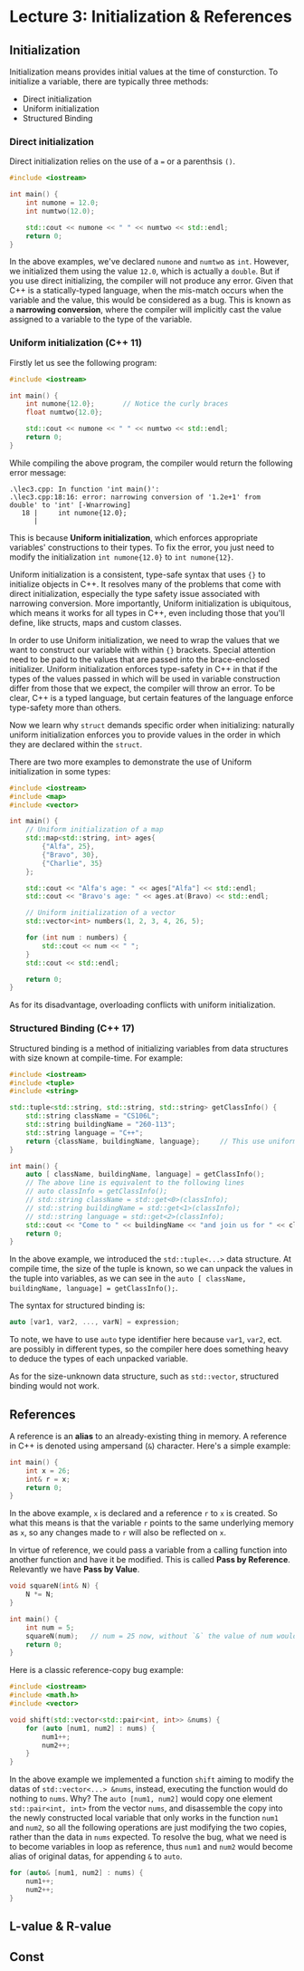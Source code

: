 # Lecture 3: Initialization & References

## Initialization
Initialization means provides initial values at the time of consturction. To initialize a variable, there are typically three methods:  

- Direct initialization
- Uniform initialization
- Structured Binding

### Direct initialization
Direct initialization relies on the use of a `=` or a parenthsis `()`.  

```cpp
#include <iostream>

int main() {
    int numone = 12.0;
    int numtwo(12.0);

    std::cout << numone << " " << numtwo << std::endl;
    return 0;
}
```

In the above examples, we've declared `numone` and `numtwo` as `int`. However, we initialized them using the value `12.0`, which is actually a `double`. But if you use direct initializing, the compiler will not produce any error. Given that C++ is a statically-typed language, when the mis-match occurs when the variable and the value, this would be considered as a bug. This is known as a **narrowing conversion**, where the compiler will implicitly cast the value assigned to a variable to the type of the variable.  

### Uniform initialization (C++ 11)
Firstly let us see the following program:  

```cpp
#include <iostream>

int main() {
    int numone{12.0};       // Notice the curly braces
    float numtwo{12.0};

    std::cout << numone << " " << numtwo << std::endl;
    return 0;
}
```

While compiling the above program, the compiler would return the following error message:  

```
.\lec3.cpp: In function 'int main()':
.\lec3.cpp:18:16: error: narrowing conversion of '1.2e+1' from  
double' to 'int' [-Wnarrowing]
   18 |     int numone{12.0};
      |
```

This is because **Uniform initialization**, which enforces appropriate variables' constructions to their types. To fix the error, you just need to modify the initialization `int numone{12.0}` to `int numone{12}`.    

Uniform initialization is a consistent, type-safe syntax that uses `{}` to initialize objects in C++. It resolves many of the problems that come with direct initialization, especially the type safety issue associated with narrowing conversion. More importantly, Uniform initialization is ubiquitous, which means it works for all types in C++, even including those that you'll define, like structs, maps and custom classes.  

In order to use Uniform initialization, we need to wrap the values that we want to construct our variable with within `{}` brackets. Special attention need to be paid to the values that are passed into the brace-enclosed initializer. Uniform initialization enforces type-safety in C++ in that if the types of the values passed in which will be used in variable construction differ from those that we expect, the compiler will throw an error. To be clear, C++ is a typed language, but certain features of the language enforce type-safety more than others.  

Now we learn why `struct` demands specific order when initializing: naturally uniform initialization enforces you to provide values in the order in which they are declared within the `struct`.  

There are two more examples to demonstrate the use of Uniform initialization in some types:  

```cpp
#include <iostream>
#include <map>
#include <vector>

int main() {
    // Uniform initialization of a map
    std::map<std::string, int> ages{
        {"Alfa", 25},
        {"Bravo", 30},
        {"Charlie", 35}
    };

    std::cout << "Alfa's age: " << ages["Alfa"] << std::endl;
    std::cout << "Bravo's age: " << ages.at(Bravo) << std::endl;

    // Uniform initialization of a vector
    std::vector<int> numbers(1, 2, 3, 4, 26, 5);

    for (int num : numbers) {
        std::cout << num << " ";
    }
    std::cout << std::endl;

    return 0;
}
```

As for its disadvantage, overloading conflicts with uniform initialization.  

### Structured Binding (C++ 17)
Structured binding is a method of initializing variables from data structures with size known at compile-time. For example:  

```cpp
#include <iostream>
#include <tuple>
#include <string>

std::tuple<std::string, std::string, std::string> getClassInfo() {
    std::string className = "CS106L";
    std::string buildingName = "260-113";
    std::string language = "C++";
    return {className, buildingName, language};     // This use uniform initialization
}

int main() {
    auto [ className, buildingName, language] = getClassInfo();
    // The above line is equivalent to the following lines
    // auto classInfo = getClassInfo();
    // std::string className = std::get<0>(classInfo);
    // std::string buildingName = std::get<1>(classInfo);
    // std::string language = std::get<2>(classInfo);
    std::cout << "Come to " << buildingName << "and join us for " << className << "to learn " << language << "!" << std::endl;
    return 0;
}
```

In the above example, we introduced the `std::tuple<...>` data structure. At compile time, the size of the tuple is known, so we can unpack the values in the tuple into variables, as we can see in the `auto [ className, buildingName, language] = getClassInfo();`.  

The syntax for structured binding is:  

```cpp
auto [var1, var2, ..., varN] = expression;
```

To note, we have to use `auto` type identifier here because `var1`, `var2`, ect. are possibly in different types, so the compiler here does something heavy to deduce the types of each unpacked variable.  

As for the size-unknown data structure, such as `std::vector`, structured binding would not work.  

## References
A reference is an **alias** to an already-existing thing in memory. A reference in C++ is denoted using ampersand (`&`) character. Here's a simple example:  

```cpp
int main() {
    int x = 26;
    int& r = x;
    return 0;
}
```

In the above example, `x` is declared and a reference `r` to `x` is created. So what this means is that the variable `r` points to the same underlying memory as `x`, so any changes made to `r` will also be reflected on `x`.  

In virtue of reference, we could pass a variable from a calling function into another function and have it be modified. This is called **Pass by Reference**. Relevantly we have **Pass by Value**.  

```cpp
void squareN(int& N) {
    N *= N;
}

int main() {
    int num = 5;
    squareN(num);   // num = 25 now, without `&` the value of num would not change
    return 0;
}
```

Here is a classic reference-copy bug example:  

```cpp
#include <iostream>
#include <math.h>
#include <vector>

void shift(std::vector<std::pair<int, int>> &nums) {
    for (auto [num1, num2] : nums) {
        num1++;
        num2++;
    }
}
```

In the above example we implemented a function `shift` aiming to modify the datas of `std::vector<...> &nums`, instead, executing the function would do nothing to `nums`. Why? The `auto [num1, num2]` would copy one element `std::pair<int, int>` from the vector `nums`, and disassemble the copy into the newly constructed local variable that only works in the function `num1` and `num2`, so all the following operations are just modifying the two copies, rather than the data in `nums` expected. To resolve the bug, what we need is to become variables in loop as reference, thus `num1` and `num2` would become alias of original datas, for appending `&` to `auto`.  

```cpp
for (auto& [num1, num2] : nums) {
    num1++;
    num2++;
}
```

## L-value & R-value

## Const